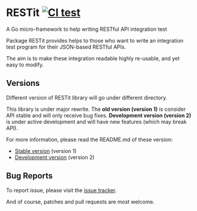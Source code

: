 # RESTit [![CI test][ci-badge]][ci-url]

A Go micro-framework to help writing RESTful API integration test

Package RESTit provides helps to those who want to write an
integration test program for their JSON-based RESTful APIs.

The aim is to make these integration readable highly re-usable,
and yet easy to modify.

[ci-url]: https://github.com/go-restit/restit/actions?query=branch%3Amain
[ci-badge]: https://github.com/go-restit/restit/actions/workflows/ci.yml/badge.svg


Versions
--------
Different version of RESTit library will go under different directory.

This library is under major rewrite. The **old version (version 1)** is consider
API stable and will only receive bug fixes. **Development version
(version 2)** is under active development and will have new features (which
may break API).

For more information, please read the README.md of these version:

- [Stable version][v1] (version 1)
- [Development version][v2] (version 2)

[v1]: v1/
[v2]: v2/


Bug Reports
-----------

To report issue, please visit the
[issue tracker](https://github.com/go-restit/restit/issues).

And of course, patches and pull requests are most welcome.
